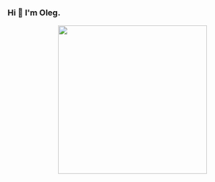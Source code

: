 ### Hi 👋 I'm Oleg.




<div id="header" align="center">
  <img src="https://media.giphy.com/media/27UtynCENEhLgiAmik/giphy.gif" width="300"/>
</div>

<!--
**oleggikk/oleggikk** is a ✨ _special_ ✨ repository because its `README.md` (this file) appears on your GitHub profile.

Here are some ideas to get you started:

- 🔭 I’m currently working on ...
- 🌱 I’m currently learning ...
- 👯 I’m looking to collaborate on ...
- 🤔 I’m looking for help with ...
- 💬 Ask me about ...
- 📫 How to reach me: ...
- 😄 Pronouns: ...
- ⚡ Fun fact: ...
-->
